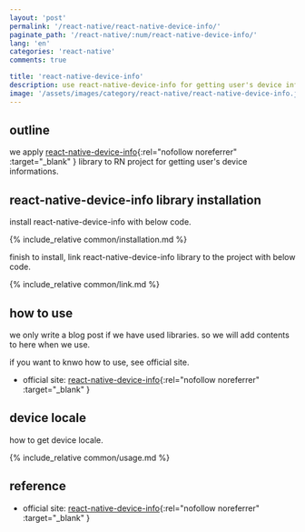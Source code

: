 ```yaml
---
layout: 'post'
permalink: '/react-native/react-native-device-info/'
paginate_path: '/react-native/:num/react-native-device-info/'
lang: 'en'
categories: 'react-native'
comments: true

title: 'react-native-device-info'
description: use react-native-device-info for getting user's device informations.
image: '/assets/images/category/react-native/react-native-device-info.jpg'
---
```



## outline
we apply [react-native-device-info](https://github.com/rebeccahughes/react-native-device-info){:rel="nofollow noreferrer" :target="_blank" } library to RN project for getting user's device informations.

## react-native-device-info library installation
install react-native-device-info with below code.

{% include_relative common/installation.md %}

finish to install, link react-native-device-info library to the project with below code.

{% include_relative common/link.md %}

## how to use
we only write a blog post if we have used libraries. so we will add contents to here when we use.

if you want to knwo how to use, see official site.
- official site: [react-native-device-info](https://github.com/rebeccahughes/react-native-device-info){:rel="nofollow noreferrer" :target="_blank" }

## device locale
how to get device locale.

{% include_relative common/usage.md %}

## reference
- official site: [react-native-device-info](https://github.com/rebeccahughes/react-native-device-info){:rel="nofollow noreferrer" :target="_blank" }
